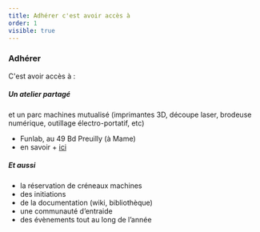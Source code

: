 ```yaml
---
title: Adhérer c'est avoir accès à
order: 1
visible: true
---
```

### Adhérer 
C'est avoir accès à :
##### Un atelier partagé 
et un parc machines mutualisé  (imprimantes 3D, découpe laser, brodeuse numérique, outillage électro-portatif, etc)
* Funlab, au 49 Bd Preuilly (à Mame)
* en savoir + [ici](https://lafun.fr/activites/funlab/)

##### Et aussi 
* la réservation de créneaux machines
* des initiations
* de la documentation (wiki, bibliothèque)
* une communauté d’entraide
* des évènements tout au long de l’année